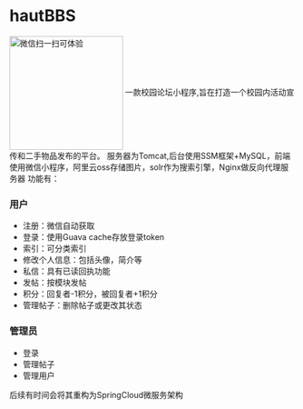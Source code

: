 # hautBBS
<img src="https://github.com/coldcoder126/git_images/blob/master/hautBBS.JPG" width="200" height="200" alt="微信扫一扫可体验" align=center>
一款校园论坛小程序,旨在打造一个校园内活动宣传和二手物品发布的平台。  
服务器为Tomcat,后台使用SSM框架+MySQL，前端使用微信小程序，阿里云oss存储图片，solr作为搜索引擎，Nginx做反向代理服务器
功能有： 

### 用户
- 注册：微信自动获取  
- 登录：使用Guava cache存放登录token  
- 索引：可分类索引  
- 修改个人信息：包括头像，简介等  
- 私信：具有已读回执功能  
- 发帖：按模块发帖  
- 积分：回复者-1积分，被回复者+1积分   
- 管理帖子：删除帖子或更改其状态  

### 管理员
- 登录
- 管理帖子
- 管理用户

后续有时间会将其重构为SpringCloud微服务架构
